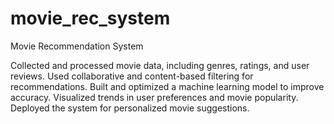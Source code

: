 # movie_rec_system
Movie Recommendation System

Collected and processed movie data, including genres, ratings, and user reviews.
Used collaborative and content-based filtering for recommendations.
Built and optimized a machine learning model to improve accuracy.
Visualized trends in user preferences and movie popularity.
Deployed the system for personalized movie suggestions.
